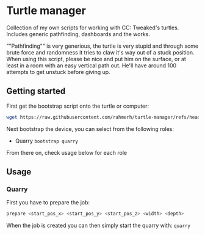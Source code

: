 # Turtle manager

Collection of my own scripts for working with CC: Tweaked's turtles. Includes generic pathfinding, dashboards and the works.

""Pathfinding"" is very generious, the turtle is very stupid and through some brute force and randomness it tries to claw it's way out of a stuck position. When using this script, please be nice and put him on the surface, or at least in a room with an easy vertical path out. He'll have around 100 attempts to get unstuck before giving up.

## Getting started

First get the bootstrap script onto the turtle or computer:

```sh
wget https://raw.githubusercontent.com/rahmerh/turtle-manager/refs/heads/main/bootstrap.lua
```

Next bootstrap the device, you can select from the following roles:

- Quarry `bootstrap quarry`

From there on, check usage below for each role

## Usage

### Quarry

First you have to prepare the job:

```sh
prepare <start_pos_x> <start_pos_y> <start_pos_z> <width> <depth>
```

When the job is created you can then simply start the quarry with: `quarry`
